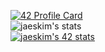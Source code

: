 [![42 Profile Card](https://1337-readme.vercel.app/api/profile?cursus=42&dark=true&login=mochegri)](https://github.com/mohouyizme/1337-readme)
<br/>
![jaeskim's stats](https://badge42.herokuapp.com/api/stats/mochegri)
<br/>
[![jaeskim's 42 stats](https://badge42.herokuapp.com/api/stats/mochegri?cursus=C%20Piscine)](https://github.com/JaeSeoKim/badge42)
